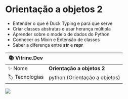 # Orientação a objetos 2

- Entender o que é Duck Typing e para que serve
- Criar classes abstratas e usar herança múltipla
- Aprender sobre o modelo de dados do Python
- Conhecer os Mixin e Extensão de classes
- Saber a diferença entre __str__ e __repr__

| :books: Vitrine.Dev |     |
| -------------  | --- |
| :sparkles: Nome        | **Orientação a objetos 2**
| :label: Tecnologias | python (Orientação a objetos)

<!-- Inserir imagem com a #vitrinedev ao final do link -->
![](https://vitrinedev.s3.amazonaws.com/oo2.png#vitrinedev)
